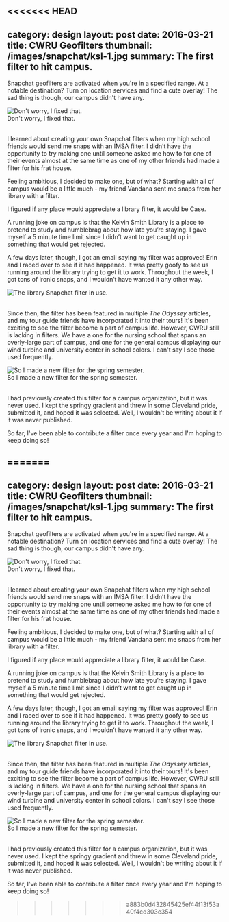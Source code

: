 <<<<<<< HEAD
---
category: design
layout: post
date: 2016-03-21
title: CWRU Geofilters
thumbnail: /images/snapchat/ksl-1.jpg
summary: The first filter to hit campus.
---
Snapchat geofilters are activated when you're in a specified range. At a notable destination? Turn on location services and find a cute overlay! The sad thing is though, our campus didn't have any. 

<div class = "post-image">
<img alt ="Don't worry, I fixed that." src= "/images/snapchat/ksl-2.jpg"/> <br/>
Don't worry, I fixed that. 
</div>
<br/>

I learned about creating your own Snapchat filters when my high school friends would send me snaps with an IMSA filter. I didn’t have the opportunity to try making one until someone asked me how to for one of their events almost at the same time as one of my other friends had made a filter for his frat house.

Feeling ambitious, I decided to make one, but of what? Starting with all of campus would be a little much -  my friend Vandana sent me snaps from her library with a filter. 

I figured if any place would appreciate a library filter, it would be Case.

A running joke on campus is that the Kelvin Smith Library is a place to pretend to study and humblebrag about how late you’re staying. I gave myself a 5 minute time limit since I didn’t want to get caught up in something that would get rejected.

A few days later, though, I got an email saying my filter was approved! Erin and I raced over to see if it had happened. It was pretty goofy to see us running around the library trying to get it to work. Throughout the week, I got tons of ironic snaps, and I wouldn’t have wanted it any other way.


<div class = "post-image">
<img alt ="The library Snapchat filter in use." src= "/images/snapchat/ksl-3.PNG"/> <br/>
</div>
<br/>

Since then, the filter has been featured in multiple <em> The Odyssey </em> articles, and my tour guide friends have incorporated it into their tours! It's been exciting to see the filter become a part of campus life. However, CWRU still is lacking in filters. We have a one for the nursing school that spans an overly-large part of campus, and one for the general campus displaying our wind turbine and university center in school colors. I can't say I see those used frequently.

<div class = "post-image">
<img alt ="So I made a new filter for the spring semester." src= "/images/snapchat/campus-1.jpg"/> <br/>
 So I made a new filter for the spring semester.
</div>
<br/>

I had previously created this filter for a campus organization, but it was never used. I kept the springy gradient and threw in some Cleveland pride, submitted it, and hoped it was selected. Well, I wouldn't be writing about it if it was never published. 

So far, I've been able to contribute a filter once every year and I'm hoping to keep doing so!


=======
---
category: design
layout: post
date: 2016-03-21
title: CWRU Geofilters
thumbnail: /images/snapchat/ksl-1.jpg
summary: The first filter to hit campus.
---
Snapchat geofilters are activated when you're in a specified range. At a notable destination? Turn on location services and find a cute overlay! The sad thing is though, our campus didn't have any. 

<div class = "post-image">
<img alt ="Don't worry, I fixed that." src= "/images/snapchat/ksl-2.jpg"/> <br/>
Don't worry, I fixed that. 
</div>
<br/>

I learned about creating your own Snapchat filters when my high school friends would send me snaps with an IMSA filter. I didn’t have the opportunity to try making one until someone asked me how to for one of their events almost at the same time as one of my other friends had made a filter for his frat house.

Feeling ambitious, I decided to make one, but of what? Starting with all of campus would be a little much -  my friend Vandana sent me snaps from her library with a filter. 

I figured if any place would appreciate a library filter, it would be Case.

A running joke on campus is that the Kelvin Smith Library is a place to pretend to study and humblebrag about how late you’re staying. I gave myself a 5 minute time limit since I didn’t want to get caught up in something that would get rejected.

A few days later, though, I got an email saying my filter was approved! Erin and I raced over to see if it had happened. It was pretty goofy to see us running around the library trying to get it to work. Throughout the week, I got tons of ironic snaps, and I wouldn’t have wanted it any other way.


<div class = "post-image">
<img alt ="The library Snapchat filter in use." src= "/images/snapchat/ksl-3.PNG"/> <br/>
</div>
<br/>

Since then, the filter has been featured in multiple <em> The Odyssey </em> articles, and my tour guide friends have incorporated it into their tours! It's been exciting to see the filter become a part of campus life. However, CWRU still is lacking in filters. We have a one for the nursing school that spans an overly-large part of campus, and one for the general campus displaying our wind turbine and university center in school colors. I can't say I see those used frequently.

<div class = "post-image">
<img alt ="So I made a new filter for the spring semester." src= "/images/snapchat/campus-1.jpg"/> <br/>
 So I made a new filter for the spring semester.
</div>
<br/>

I had previously created this filter for a campus organization, but it was never used. I kept the springy gradient and threw in some Cleveland pride, submitted it, and hoped it was selected. Well, I wouldn't be writing about it if it was never published. 

So far, I've been able to contribute a filter once every year and I'm hoping to keep doing so!


>>>>>>> a883b0d432845425ef44f13f53a40f4cd303c354
